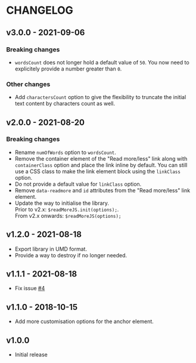 # CHANGELOG

## v3.0.0 - 2021-09-06
### Breaking changes
- `wordsCount` does not longer hold a default value of `50`. You now need to explicitely provide a number greater than `0`.

### Other changes
- Add `charactersCount` option to give the flexibility to truncate the initial text content by characters count as well.

## v2.0.0 - 2021-08-20

### Breaking changes
- Rename `numOfWords` option to `wordsCount`.
- Remove the container element of the "Read more/less" link along with `containerClass` option and place the link inline by default. You can still use a CSS class to make the link element block using the `linkClass` option.
- Do not provide a default value for `linkClass` option.
- Remove `data-readmore` and `id` attributes from the "Read more/less" link element.
- Update the way to initialise the library.  
  Prior to v2.x: `$readMoreJS.init(options);`.  
  From v2.x onwards: `$readMoreJS(options);`

## v1.2.0 - 2021-08-18
- Export library in UMD format.
- Provide a way to destroy if no longer needed.

## v1.1.1 - 2021-08-18
- Fix issue [#4](https://github.com/georapbox/ReadMore.js/issues/4)

## v1.1.0 - 2018-10-15
- Add more customisation options for the anchor element.

## v1.0.0
- Initial release
